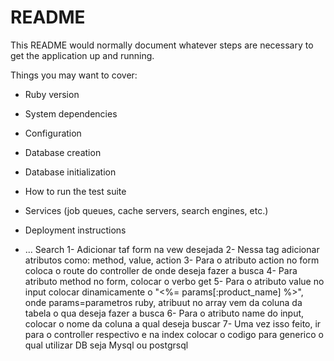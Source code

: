 # README

This README would normally document whatever steps are necessary to get the
application up and running.

Things you may want to cover:

* Ruby version

* System dependencies

* Configuration

* Database creation

* Database initialization

* How to run the test suite

* Services (job queues, cache servers, search engines, etc.)

* Deployment instructions

* ...
Search 
1- Adicionar taf form na vew desejada
2- Nessa tag adicionar atributos como: method, value, action
3- Para o atributo action no form coloca o route do controller de onde deseja fazer a busca
4- Para atributo method no form, colocar o verbo get
5- Para o atributo value no input colocar dinamicamente o "<%= params[:product_name] %>", onde params=parametros ruby, atribuut no array vem da coluna da tabela o qua deseja fazer a busca
6- Para o atributo name do input, colocar o nome da coluna a qual deseja buscar
7- Uma vez isso feito, ir para o controller respectivo e na index colocar o codigo para generico o qual utilizar DB seja Mysql ou postgrsql
